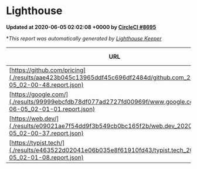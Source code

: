 
# Lighthouse

**Updated at 2020-06-05 02:02:08 +0000 by [CircleCI #8695](https://circleci.com/gh/ItinerisLtd/lighthouse-keeper-example/8695)**

**This report was automatically generated by [Lighthouse Keeper](https://github.com/itinerisltd/lighthouse-keeper)*

| URL | Performance | Accessibility | Best Practices | SEO | PWA | Updated At |
| --- | --- | --- | --- | --- | --- | --- |
| [https://github.com/pricing](./results/aae423b045c13965ddf45c696df2484d/github.com_2020-06-05_02-00-48.report.json) | 0.7 | 0.96 | 1 | 1 | 0.54 | 2020-06-05T02:00:48.562Z |
| [https://google.com/](./results/99999ebcfdb78df077ad2727fd00969f/www.google.com_2020-06-05_02-01-01.report.json) | 0.95 | 0.9 | 1 | 0.92 | 0.54 | 2020-06-05T02:01:01.785Z |
| [https://web.dev/](./results/e09021ae7f54dd9f3b549cb0bc165f2b/web.dev_2020-06-05_02-00-37.report.json) | 0.9 | 1 | 1 | 0.99 | 0.96 | 2020-06-05T02:00:37.944Z |
| [https://typist.tech/](./results/e463522d02041e06b035e8f61910fd43/typist.tech_2020-06-05_02-01-08.report.json) | 0.92 | 0.92 | 0.92 | 0.99 | 0.57 | 2020-06-05T02:01:08.315Z |
